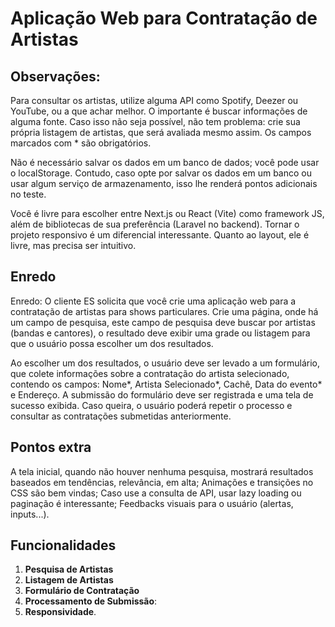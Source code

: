 # Aplicação Web para Contratação de Artistas

## Observações:

Para consultar os artistas, utilize alguma API como Spotify, Deezer ou YouTube, ou a que achar melhor. O importante é buscar informações de alguma fonte. Caso isso não seja possível, não tem problema: crie sua própria listagem de artistas, que será avaliada mesmo assim. Os campos marcados com \* são obrigatórios.

Não é necessário salvar os dados em um banco de dados; você pode usar o localStorage. Contudo, caso opte por salvar os dados em um banco ou usar algum serviço de armazenamento, isso lhe renderá pontos adicionais no teste.

Você é livre para escolher entre Next.js ou React (Vite) como framework JS, além de bibliotecas de sua preferência (Laravel no backend).
Tornar o projeto responsivo é um diferencial interessante.
Quanto ao layout, ele é livre, mas precisa ser intuitivo.

## Enredo

Enredo: O cliente ES solicita que você crie uma aplicação web para a contratação de artistas para shows particulares. Crie uma página, onde há um campo de pesquisa, este campo de pesquisa deve buscar por artistas (bandas e cantores), o resultado deve exibir uma grade ou listagem para que o usuário possa escolher um dos resultados.

Ao escolher um dos resultados, o usuário deve ser levado a um formulário, que colete informações sobre a contratação do artista selecionado, contendo os campos: Nome*, Artista Selecionado*, Cachê, Data do evento\* e Endereço. A submissão do formulário deve ser registrada e uma tela de sucesso exibida. Caso queira, o usuário poderá repetir o processo e consultar as contratações submetidas anteriormente.

## Pontos extra

A tela inicial, quando não houver nenhuma pesquisa, mostrará resultados baseados em tendências, relevância, em alta; Animações e transições no CSS são bem vindas; Caso use a consulta de API, usar lazy loading ou paginação é interessante; Feedbacks visuais para o usuário (alertas, inputs...).

## Funcionalidades

1. **Pesquisa de Artistas**
2. **Listagem de Artistas**
3. **Formulário de Contratação**
4. **Processamento de Submissão**:
5. **Responsividade**.
